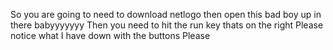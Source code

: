 So you are going to need to download netlogo then open this bad boy up in there babyyyyyyy
Then you need to hit the run key thats on the right
Please notice what I have down with the buttons
Please
